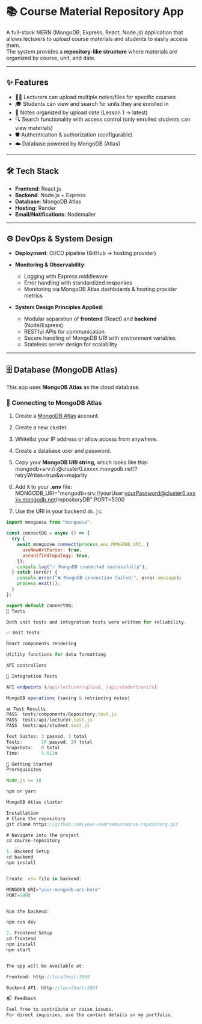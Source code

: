 # 📚 Course Material Repository App

A full-stack MERN (MongoDB, Express, React, Node.js) application that allows lecturers to upload course materials and students to easily access them.  
The system provides a **repository-like structure** where materials are organized by course, unit, and date.

---

## ✨ Features

- 👨‍🏫 Lecturers can upload multiple notes/files for specific courses
- 🎓 Students can view and search for units they are enrolled in
- 📂 Notes organized by upload date (Lesson 1 → latest)
- 🔍 Search functionality with access control (only enrolled students can view materials)
- 🛡️ Authentication & authorization (configurable)
- ☁️ Database powered by MongoDB (Atlas)

---

## 🛠️ Tech Stack

- **Frontend**: React.js  
- **Backend**: Node.js + Express  
- **Database**: MongoDB Atlas  
- **Hosting**: Render
- **Email/Notifications**: Nodemailer

---

## ⚙️ DevOps & System Design

- **Deployment**: CI/CD pipeline (GitHub → hosting provider)  
- **Monitoring & Observability**:  
  - Logging with Express middleware  
  - Error handling with standardized responses  
  - Monitoring via MongoDB Atlas dashboards & hosting provider metrics  

- **System Design Principles Applied**:  
  - Modular separation of **frontend** (React) and **backend** (Node/Express)  
  - RESTful APIs for communication  
  - Secure handling of MongoDB URI with environment variables  
  - Stateless server design for scalability  

---

## 🗄️ Database (MongoDB Atlas)

This app uses **MongoDB Atlas** as the cloud database.  

### 🔌 Connecting to MongoDB Atlas
1. Create a [MongoDB Atlas](https://www.mongodb.com/cloud/atlas) account.  
2. Create a new cluster.  
3. Whitelist your IP address or allow access from anywhere.  
4. Create a database user and password.  
5. Copy your **MongoDB URI string**, which looks like this:
mongodb+srv://<username>:<password>@cluster0.xxxxx.mongodb.net/<dbname>?retryWrites=true&w=majority

6. Add it to your **.env** file:
MONGODB_URI="mongodb+srv://yourUser:yourPassword@cluster0.xxxxx.mongodb.net/repositoryDB"
PORT=5000

7. Use the URI in your backend `db.js`:

```js
import mongoose from "mongoose";

const connectDB = async () => {
  try {
    await mongoose.connect(process.env.MONGODB_URI, {
      useNewUrlParser: true,
      useUnifiedTopology: true,
    });
    console.log("✅ MongoDB connected successfully");
  } catch (error) {
    console.error("❌ MongoDB connection failed:", error.message);
    process.exit(1);
  }
};

export default connectDB;
🧪 Tests

Both unit tests and integration tests were written for reliability.

✅ Unit Tests

React components rendering

Utility functions for data formatting

API controllers

🔗 Integration Tests

API endpoints (/api/lecturer/upload, /api/student/units)

MongoDB operations (saving & retrieving notes)

📊 Test Results
PASS  tests/components/Repository.test.js
PASS  tests/api/lecturer.test.js
PASS  tests/api/student.test.js

Test Suites: 3 passed, 3 total  
Tests:       20 passed, 20 total  
Snapshots:   0 total  
Time:        5.012s

🚀 Getting Started
Prerequisites

Node.js >= 18

npm or yarn

MongoDB Atlas cluster

Installation
# Clone the repository
git clone https://github.com/your-username/course-repository.git

# Navigate into the project
cd course-repository

1. Backend Setup
cd backend
npm install


Create .env file in backend:

MONGODB_URI="your-mongodb-uri-here"
PORT=5000


Run the backend:

npm run dev

2. Frontend Setup
cd frontend
npm install
npm start


The app will be available at:

Frontend: http://localhost:3000

Backend API: http://localhost:3001

📬 Feedback

Feel free to contribute or raise issues.
For direct inquiries, use the contact details on my portfolio.

